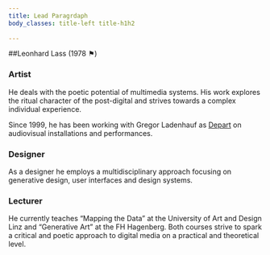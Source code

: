 ```yaml
---
title: Lead Paragrdaph
body_classes: title-left title-h1h2
 
---
```


##Leonhard Lass (1978 ⚑) 

### Artist

He deals with the poetic potential of multimedia systems. His work explores the ritual character of the post-digital and strives towards a complex individual experience.   

Since 1999, he has been working with Gregor Ladenhauf as [Depart](http://depart.at) on audiovisual installations and performances. 

### Designer
As a designer he employs a multidisciplinary approach focusing on generative design, user interfaces and design systems. 


### Lecturer

He currently teaches “Mapping the Data” at the University of Art and Design Linz and “Generative Art” at the FH Hagenberg. Both courses strive to spark a critical and poetic approach to digital media on a practical and theoretical level. 

